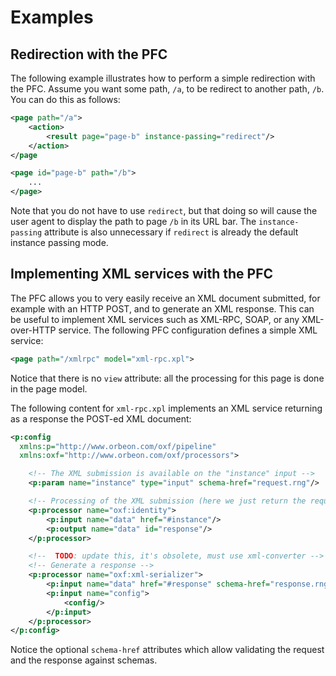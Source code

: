 # Examples

<!-- toc -->

## Redirection with the PFC

The following example illustrates how to perform a simple redirection with the PFC. Assume you want some path, `/a`, to be redirect to another path, `/b`. You can do this as follows:

```xml
<page path="/a">
    <action>
        <result page="page-b" instance-passing="redirect"/>
    </action>
</page
```

```xml
<page id="page-b" path="/b">
    ...
</page>
```

Note that you do not have to use `redirect`, but that doing so will cause the user agent to display the path to page `/b` in its URL bar. The `instance-passing` attribute is also unnecessary if `redirect` is already the default instance passing mode.

## Implementing XML services with the PFC

The PFC allows you to very easily receive an XML document submitted, for example with an HTTP POST, and to generate an XML response. This can be useful to implement XML services such as XML-RPC, SOAP, or any XML-over-HTTP service. The following PFC configuration defines a simple XML service:

```xml
<page path="/xmlrpc" model="xml-rpc.xpl">  
```

Notice that there is no `view` attribute: all the processing for this page is done in the page model.

The following content for `xml-rpc.xpl` implements an XML service returning as a response the POST-ed XML document:

```xml
<p:config 
  xmlns:p="http://www.orbeon.com/oxf/pipeline"
  xmlns:oxf="http://www.orbeon.com/oxf/processors">

    <!-- The XML submission is available on the "instance" input -->
    <p:param name="instance" type="input" schema-href="request.rng"/>

    <!-- Processing of the XML submission (here we just return the request) -->
    <p:processor name="oxf:identity">
        <p:input name="data" href="#instance"/>
        <p:output name="data" id="response"/>
    </p:processor>

    <!--  TODO: update this, it's obsolete, must use xml-converter -->
    <!-- Generate a response -->
    <p:processor name="oxf:xml-serializer">
        <p:input name="data" href="#response" schema-href="response.rng"/>
        <p:input name="config">
            <config/>
        </p:input>
    </p:processor>
</p:config>
```

Notice the optional `schema-href` attributes which allow validating the request and the response against schemas.
